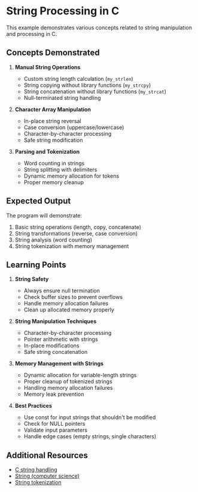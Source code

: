 # String Processing in C

This example demonstrates various concepts related to string manipulation and processing in C.

## Concepts Demonstrated

1. **Manual String Operations**
   - Custom string length calculation (`my_strlen`)
   - String copying without library functions (`my_strcpy`)
   - String concatenation without library functions (`my_strcat`)
   - Null-terminated string handling

2. **Character Array Manipulation**
   - In-place string reversal
   - Case conversion (uppercase/lowercase)
   - Character-by-character processing
   - Safe string modification

3. **Parsing and Tokenization**
   - Word counting in strings
   - String splitting with delimiters
   - Dynamic memory allocation for tokens
   - Proper memory cleanup

## Expected Output

The program will demonstrate:
1. Basic string operations (length, copy, concatenate)
2. String transformations (reverse, case conversion)
3. String analysis (word counting)
4. String tokenization with memory management

## Learning Points

1. **String Safety**
   - Always ensure null termination
   - Check buffer sizes to prevent overflows
   - Handle memory allocation failures
   - Clean up allocated memory properly

2. **String Manipulation Techniques**
   - Character-by-character processing
   - Pointer arithmetic with strings
   - In-place modifications
   - Safe string concatenation

3. **Memory Management with Strings**
   - Dynamic allocation for variable-length strings
   - Proper cleanup of tokenized strings
   - Handling memory allocation failures
   - Memory leak prevention

4. **Best Practices**
   - Use const for input strings that shouldn't be modified
   - Check for NULL pointers
   - Validate input parameters
   - Handle edge cases (empty strings, single characters)

## Additional Resources

- [C string handling](https://en.wikipedia.org/wiki/C_string_handling)
- [String (computer science)](https://en.wikipedia.org/wiki/String_(computer_science))
- [String tokenization](https://en.wikipedia.org/wiki/Tokenization_(lexical_analysis))